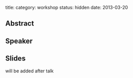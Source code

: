title: 
category: workshop
status: hidden
date: 2013-03-20

Abstract
---------



Speaker
-------



Slides
------
will be added after talk
